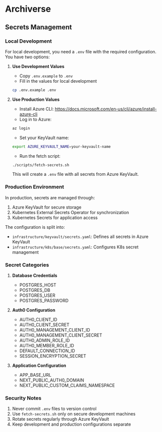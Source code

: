 # Archiverse

## Secrets Management

### Local Development

For local development, you need a `.env` file with the required configuration. You have two options:

1. **Use Development Values**
   - Copy `.env.example` to `.env`
   - Fill in the values for local development
   ```bash
   cp .env.example .env
   ```

2. **Use Production Values**
   - Install Azure CLI: https://docs.microsoft.com/en-us/cli/azure/install-azure-cli
   - Log in to Azure:
   ```bash
   az login
   ```
   - Set your KeyVault name:
   ```bash
   export AZURE_KEYVAULT_NAME=your-keyvault-name
   ```
   - Run the fetch script:
   ```bash
   ./scripts/fetch-secrets.sh
   ```
   This will create a `.env` file with all secrets from Azure KeyVault.

### Production Environment

In production, secrets are managed through:
1. Azure KeyVault for secure storage
2. Kubernetes External Secrets Operator for synchronization
3. Kubernetes Secrets for application access

The configuration is split into:
- `infrastructure/keyvault/secrets.yaml`: Defines all secrets in Azure KeyVault
- `infrastructure/k8s/base/secrets.yaml`: Configures K8s secret management

### Secret Categories

1. **Database Credentials**
   - POSTGRES_HOST
   - POSTGRES_DB
   - POSTGRES_USER
   - POSTGRES_PASSWORD

2. **Auth0 Configuration**
   - AUTH0_CLIENT_ID
   - AUTH0_CLIENT_SECRET
   - AUTH0_MANAGEMENT_CLIENT_ID
   - AUTH0_MANAGEMENT_CLIENT_SECRET
   - AUTH0_ADMIN_ROLE_ID
   - AUTH0_MEMBER_ROLE_ID
   - DEFAULT_CONNECTION_ID
   - SESSION_ENCRYPTION_SECRET

3. **Application Configuration**
   - APP_BASE_URL
   - NEXT_PUBLIC_AUTH0_DOMAIN
   - NEXT_PUBLIC_CUSTOM_CLAIMS_NAMESPACE

### Security Notes

1. Never commit `.env` files to version control
2. Use `fetch-secrets.sh` only on secure development machines
3. Rotate secrets regularly through Azure KeyVault
4. Keep development and production configurations separate
